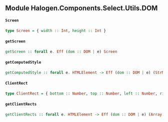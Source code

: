 ## Module Halogen.Components.Select.Utils.DOM

#### `Screen`

``` purescript
type Screen = { width :: Int, height :: Int }
```

#### `getScreen`

``` purescript
getScreen :: forall e. Eff (dom :: DOM | e) Screen
```

#### `getComputedStyle`

``` purescript
getComputedStyle :: forall e. HTMLElement -> Eff (dom :: DOM | e) (StrMap String)
```

#### `ClientRect`

``` purescript
type ClientRect = { bottom :: Number, top :: Number, left :: Number, right :: Number, height :: Number, width :: Number }
```

#### `getClientRects`

``` purescript
getClientRects :: forall e. HTMLElement -> Eff (dom :: DOM | e) (Array ClientRect)
```


